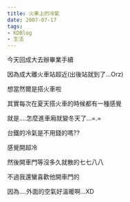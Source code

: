 ```yaml
---
title: 火車上的冷氣
date: 2007-07-17
tags:
- KDBlog
- 生活
---
```

今天回成大去辦畢業手續

因為成大離火車站超近(出後站就到了...Orz)

想當然爾是搭火車啦

其實每次在夏天搭火車的時候都有一種感覺

就是....怎麼進車廂就變冬天了...=.=

台鐵的冷氣是不用錢的嗎??

感覺開超冷

然後開車門等沒多久就散的七七八八

不過我還蠻喜歡他開車門的

因為....外面的空氣好溫暖啊...XD


